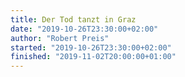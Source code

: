 ```yaml
---
title: Der Tod tanzt in Graz
date: "2019-10-26T23:30:00+02:00"
author: "Robert Preis"
started: "2019-10-26T23:30:00+02:00"
finished: "2019-11-02T20:00:00+01:00"
---
```

